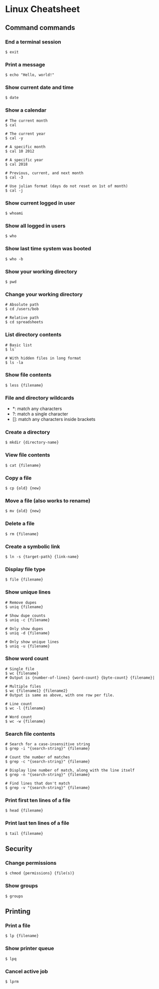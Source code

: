 # Linux Cheatsheet

## Command commands

### End a terminal session
`$ exit`

### Print a message
`$ echo "Hello, world!"`

### Show current date and time
`$ date`

### Show a calendar
~~~
# The current month
$ cal

# The current year
$ cal -y

# A specific month
$ cal 10 2012

# A specific year
$ cal 2018

# Previous, current, and next month
$ cal -3

# Use julian format (days do not reset on 1st of month)
$ cal -j
~~~

### Show current logged in user
`$ whoami`

### Show all logged in users
`$ who`

### Show last time system was booted
`$ who -b`

### Show your working directory
`$ pwd`

### Change your working directory
~~~
# Absolute path
$ cd /users/bob

# Relative path
$ cd spreadsheets
~~~

### List directory contents
~~~
# Basic list
$ ls`

# With hidden files in long format
$ ls -la
~~~

### Show file contents
`$ less {filename}`

### File and directory wildcards
- *: match any characters
- ?: match a single character
- []: match any characters inside brackets

### Create a directory
`$ mkdir {directory-name}`

### View file contents
`$ cat {filename}`

### Copy a file
`$ cp {old} {new}`

### Move a file (also works to rename)
`$ mv {old} {new}`

### Delete a file
`$ rm {filename}`

### Create a symbolic link
`$ ln -s {target-path} {link-name}`

### Display file type
`$ file {filename}`

### Show unique lines
~~~
# Remove dupes
$ uniq {filename}

# Show dupe counts
$ uniq -c {filename}

# Only show dupes
$ uniq -d {filename}

# Only show unique lines
$ uniq -u {filename}
~~~

### Show word count
~~~
# Single file
$ wc {filename}
# Output is {number-of-lines} {word-count} {byte-count} {filename}| 

# Multiple files
$ wc {filename1} {filename2}
# Output is same as above, with one row per file.

# Line count
$ wc -l {filename}

# Word count
$ wc -w {filename}
~~~

### Search file contents
~~~
# Search for a case-insensitive string
$ grep -i "{search-string}" {filename}

# Count the number of matches
$ grep -c "{search-string}" {filename}

# Display line number of match, along with the line itself
$ grep -n "{search-string}" {filename}

# Find lines that don't match
$ grep -v "{search-string}" {filename}
~~~

### Print first ten lines of a file
`$ head {filename}`

### Print last ten lines of a file
`$ tail {filename}`

## Security

### Change permissions
`$ chmod {permissions} {file(s)}`

### Show groups
`$ groups`

## Printing

### Print a file
`$ lp {filename}`

### Show printer queue
`$ lpq`

### Cancel active job
`$ lprm`
